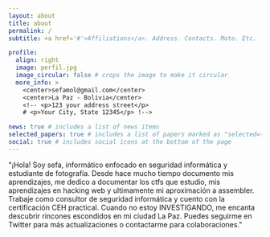 ```yaml
---
layout: about
title: about
permalink: /
subtitle: <a href='#'>Affiliations</a>. Address. Contacts. Moto. Etc.

profile:
  align: right
  image: perfil.jpg
  image_circular: false # crops the image to make it circular
  more_info: >
    <center>sefamol@gmail.com</center>
    <center>La Paz - Bolivia</center>
    <!-- <p>123 your address street</p>
    # <p>Your City, State 12345</p> !-->

news: true # includes a list of news items
selected_papers: true # includes a list of papers marked as "selected={true}"
social: true # includes social icons at the bottom of the page
---
```


"¡Hola! Soy sefa, informático enfocado en seguridad informática y estudiante de fotografía. Desde hace mucho tiempo documento mis aprendizajes, me dedico a documentar los ctfs que estudio, mis aprendizajes en hacking web y ultimamente mi aproximación a assembler. Trabaje como consultor de seguridad informática y cuento con la certificación CEH practical. Cuando no estoy INVESTIGANDO, me encanta descubrir rincones escondidos en mi ciudad La Paz. Puedes seguirme en Twitter para más actualizaciones o contactarme para colaboraciones."

<!--Write your biography here. Tell the world about yourself. Link to your favorite [subreddit](http://reddit.com). You can put a picture in, too. The code is already in, just name your picture `prof_pic.jpg` and put it in the `img/` folder.

Put your address / P.O. box / other info right below your picture. You can also disable any of these elements by editing `profile` property of the YAML header of your `_pages/about.md`. Edit `_bibliography/papers.bib` and Jekyll will render your [publications page](/al-folio/publications/) automatically.

Link to your social media connections, too. This theme is set up to use [Font Awesome icons](https://fontawesome.com/) and [Academicons](https://jpswalsh.github.io/academicons/), like the ones below. Add your Facebook, Twitter, LinkedIn, Google Scholar, or just disable all of them.!-->

